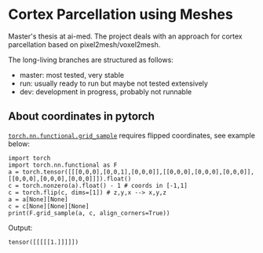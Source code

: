 # Cortex Parcellation using Meshes

Master's thesis at ai-med. The project deals with an approach for cortex parcellation based on pixel2mesh/voxel2mesh.

The long-living branches are structured as follows:

- master: most tested, very stable  
- run: usually ready to run but maybe not tested extensively
- dev: development in progress, probably not runnable  

## About coordinates in pytorch
[`torch.nn.functional.grid_sample`](https://pytorch.org/docs/stable/nn.functional.html?highlight=grid_sample#torch.nn.functional.grid_sample) requires flipped coordinates, see example below:
```
import torch
import torch.nn.functional as F
a = torch.tensor([[[0,0,0],[0,0,1],[0,0,0]],[[0,0,0],[0,0,0],[0,0,0]],[[0,0,0],[0,0,0],[0,0,0]]]).float()
c = torch.nonzero(a).float() - 1 # coords in [-1,1]
c = torch.flip(c, dims=[1]) # z,y,x --> x,y,z
a = a[None][None]
c = c[None][None][None]
print(F.grid_sample(a, c, align_corners=True))
```
Output:
```
tensor([[[[[1.]]]]])
```
